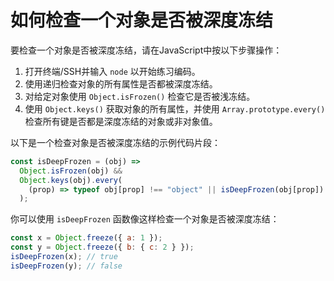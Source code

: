# 如何检查一个对象是否被深度冻结

要检查一个对象是否被深度冻结，请在JavaScript中按以下步骤操作：

1. 打开终端/SSH并输入 `node` 以开始练习编码。
2. 使用递归检查对象的所有属性是否都被深度冻结。
3. 对给定对象使用 `Object.isFrozen()` 检查它是否被浅冻结。
4. 使用 `Object.keys()` 获取对象的所有属性，并使用 `Array.prototype.every()` 检查所有键是否都是深度冻结的对象或非对象值。

以下是一个检查对象是否被深度冻结的示例代码片段：

```js
const isDeepFrozen = (obj) =>
  Object.isFrozen(obj) &&
  Object.keys(obj).every(
    (prop) => typeof obj[prop] !== "object" || isDeepFrozen(obj[prop])
  );
```

你可以使用 `isDeepFrozen` 函数像这样检查一个对象是否被深度冻结：

```js
const x = Object.freeze({ a: 1 });
const y = Object.freeze({ b: { c: 2 } });
isDeepFrozen(x); // true
isDeepFrozen(y); // false
```
